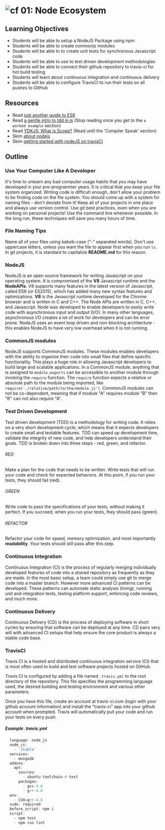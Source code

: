 ![cf](http://i.imgur.com/7v5ASc8.png) 01: Node Ecosystem
=====================================

## Learning Objectives
* Students will be able to setup a NodeJS Package using npm
* Students will be able to create commonjs modules
* Students will be able to to create unit tests for synchronous Javascript code
* Students will be able to use to test driven development methodologies
* Students will be able to connect their github repository to travis-ci for hot build testing
* Students will learn about continuous integration and continuous delivery
* Students will be able to configure TravisCI to run their tests on all pushes to GitHub

## Resources
* Read [just another guide to ES6]
* Read [a gentle intro to tdd in js] (Stop reading once you get to the `a worked example` section)
* Read [YDKJS: What is Scope?](https://github.com/getify/You-Dont-Know-JS/blob/master/scope%20%26%20closures/ch1.md) (Read until the 'Compiler Speak' section)
* Skim [about nodejs]
* Skim [getting started with nodeJS on travisCI]

## Outline

### Use Your Computer Like A Developer
It's time to unlearn any bad computer usage habits that you may have developed in your pre-programmer years. It is critical that you keep your file system organized.
Writing code is difficult enough, don't allow your problem to be finding code on the file system. You should come up with a system for naming files - don't deviate from it! Keep all of your projects in one place and always use version control. Use git best practices, even when you are working on personal projects! Use the command line whenever possible.  In the long run, these techniques will save you many hours of time.

### File Naming Tips
Name all of your files using kabob-case ("-" separated words). Don't use uppercase letters, unless you want the file to appear first when you run `ls`. In git projects, it is standard to capitalize **README.md** for this reason.

### NodeJS
NodeJS is an open source framework for writing Javascript on your operating system. It is compromised of the **V8** Javascript runtime and the **NodeAPIs**. V8 supports many features in the latest version of Javascript, called ES6 (or ES2015), which has added many new syntax features and optimizations. **V8** is the Javascript runtime developed for the Chrome browser and is written in C and C++. The Node APIs are written in C, C++, and Javascript. Node was developed to enable developers to easily write code with asynchronous input and output (I/O). In many other languages, asynchronous I/O creates a lot of work for developers and can be error prone. NodeJS uses an event loop driven and non-blocking architecture - this enables NodeJS to have very low overhead when it is not running.

### CommonJS modules
NodeJS supports CommonJS modules.  These modules enables developers with the ability to organize their code into small files that define specific functionality. This plays a huge role in allowing Javascript developers to build large and scalable applications. In a CommonJS module, anything that is assigned to `module.exports` can be accessible to another module through invoking the `require` function. The `require` function expects a relative or absolute path to the module being imported, like `require('./relative/path/to/the/module.js')`. CommonJS modules can not be co-dependent, meaning that if module "A" requires module "B" then "B" can not also require "A".

### Test Driven Development
Test driven development (TDD) is a methodology for writing code. It relies on a very short development cycle, which means that it expects developers to create small and testable features. TDD can speed up development time, validate the integrity of new code, and help developers understand their goals. TDD is broken down into three steps - red, green, and refactor.

###### RED
Make a plan for the code that needs to be written. Write tests that will run your code and check for expected behaviors. At this point, if you run your tests, they should fail (red).

###### GREEN
Write code to pass the specifications of your tests, without making it perfect. If you succeed, when you run your tests, they should pass (green).

###### REFACTOR
Refactor your code for speed, memory optimization, and most importantly **readability**. Your tests should still pass after this step.

### Continuous Integration
Continuous Integration (CI) is the process of regularly merging individually developed features of code into a shared repository as frequently as they are made. In the most basic setup, a team could simply use git to merge code into a master branch. However more advanced CI patterns can be developed. These patterns can automate static analysis (lining), running unit and integration tests, testing platform support, enforcing code reviews, and much more.

### Continuous Delivery
Continuous Delivery (CD) is the process of deploying software in short cycles by ensuring that software can be deployed at any time. CD pairs very will with advanced CI setups that help ensure the core product is always a stable code base.

### TravisCI
Travis CI is a hosted and distributed continuous integration service (CI) that is most often used to build and test software projects hosted on GitHub.

Travis CI is configured by adding a file named `.travis.yml` to the root directory of the repository. This file specifies the programming language used, the desired building and testing environment and various other parameters.

Once you have this file, create an account at travis-ci.com (login with your github account information) and install the "travis-ci" app into your github account when prompted. Travis will automatically pull your code and run your tests on every push.

##### Example .travis.yml

``` javascript
  language: node_js
  node_js:
    - 'stable'
  services:
    - mongodb
  addons:
    apt:
      sources:
        - ubuntu-toolchain-r-test
      packages:
        - gcc-4.8
        - g++-4.8
  env:
    - CXX=g++-4.8
  sudo: required
  before_script: npm i
  script:
    - npm test
    - npm run lint
```

<!--links -->
[about nodejs]: https://nodejs.org/en/about/
[what is npm]: https://docs.npmjs.com/getting-started/what-is-npm
[a gentle intro to tdd in js]: http://jrsinclair.com/articles/2016/gentle-introduction-to-javascript-tdd-intro/
[just another guide to ES6]: https://medium.com/sons-of-javascript/javascript-an-introduction-to-es6-1819d0d89a0f#.wb7rj1gin
[getting started with nodeJS on travisCI]: https://docs.travis-ci.com/user/languages/javascript-with-nodejs
